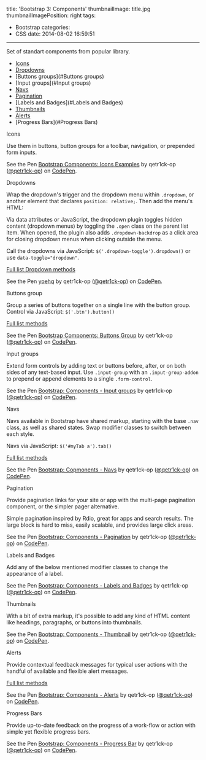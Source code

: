 title: 'Bootstrap 3: Components'
thumbnailImage: title.jpg
thumbnailImagePosition: right
tags:
  - Bootstrap
categories:
  - CSS
date: 2014-08-02 16:59:51
---

Set of standart components from popular library.

<!--more-->

<!-- toc -->
*   [Icons](#Icons)
*   [Dropdowns](#Dropdowns)
*   [Buttons groups](#Buttons groups)
*	[Input groups](#Input groups)
*   [Navs](#Navs)
*   [Pagination](#Pagination)
*   [Labels and Badges](#Labels and Badges)
*   [Thumbnails](#Thumbnails)
*   [Alerts](#Alerts)
*   [Progress Bars](#Progress Bars)

<a href name="Icons"></a>
<div class="title-block">Icons</div>

Use them in buttons, button groups for a toolbar, navigation, or prepended form inputs.

<p data-height="268" data-theme-id="10606" data-slug-hash="zAupx" data-default-tab="result" data-user="qetr1ck-op" class='codepen'>See the Pen <a href='http://codepen.io/qetr1ck-op/pen/zAupx/'>Bootstrap Components: Icons Examples</a> by qetr1ck-op (<a href='http://codepen.io/qetr1ck-op'>@qetr1ck-op</a>) on <a href='http://codepen.io'>CodePen</a>.</p>
<script async src="//assets.codepen.io/assets/embed/ei.js"></script>

<a href name="Dropdowns"></a>
<div class="title-block">Dropdowns</div>

Wrap the dropdown's trigger and the dropdown menu within `.dropdown`, or another element that declares `position: relative;`. Then add the menu's HTML:

Via data attributes or JavaScript, the dropdown plugin toggles hidden content (dropdown menus) by toggling the `.open` class on the parent list item. When opened, the plugin also adds `.dropdown-backdrop` as a click area for closing dropdown menus when clicking outside the menu.

Call the dropdowns via JavaScript: `$('.dropdown-toggle').dropdown()` or use `data-toggle="dropdown"`.

[Full list Dropdown methods](http://getbootstrap.com/javascript/#dropdowns-usage)

<p data-height="268" data-theme-id="10606" data-slug-hash="yoehq" data-default-tab="result" data-user="qetr1ck-op" class='codepen'>See the Pen <a href='http://codepen.io/qetr1ck-op/pen/yoehq/'>yoehq</a> by qetr1ck-op (<a href='http://codepen.io/qetr1ck-op'>@qetr1ck-op</a>) on <a href='http://codepen.io'>CodePen</a>.</p>
<script async src="//assets.codepen.io/assets/embed/ei.js"></script>

<a href name="Buttons group"></a>
<div class="title-block">Buttons group</div>

Group a series of buttons together on a single line with the button group. Control via JavaScript: `$('.btn').button()`

[Full list methods](http://getbootstrap.com/javascript/#buttons-usage)

<p data-height="268" data-theme-id="10606" data-slug-hash="qCbxy" data-default-tab="result" data-user="qetr1ck-op" class='codepen'>See the Pen <a href='http://codepen.io/qetr1ck-op/pen/qCbxy/'>Bootstrap Components: Buttons Group</a> by qetr1ck-op (<a href='http://codepen.io/qetr1ck-op'>@qetr1ck-op</a>) on <a href='http://codepen.io'>CodePen</a>.</p>
<script async src="//assets.codepen.io/assets/embed/ei.js"></script>

<a href name="Input groups"></a>
<div class="title-block">Input groups</div>

Extend form controls by adding text or buttons before, after, or on both sides of any text-based input. Use `.input-group` with an `.input-group-addon` to prepend or append elements to a single `.form-control`.

<p data-height="268" data-theme-id="10606" data-slug-hash="Cypci" data-default-tab="result" data-user="qetr1ck-op" class='codepen'>See the Pen <a href='http://codepen.io/qetr1ck-op/pen/Cypci/'>Bootstrap: Components - Input groups</a> by qetr1ck-op (<a href='http://codepen.io/qetr1ck-op'>@qetr1ck-op</a>) on <a href='http://codepen.io'>CodePen</a>.</p>
<script async src="//assets.codepen.io/assets/embed/ei.js"></script>

<a href name="Navs"></a>
<div class="title-block">Navs</div>

Navs available in Bootstrap have shared markup, starting with the base `.nav` class, as well as shared states. Swap modifier classes to switch between each style.

Navs via JavaScript: `$('#myTab a').tab()`

[Full list methods](http://getbootstrap.com/javascript/#tabs)

<p data-height="762" data-theme-id="10606" data-slug-hash="ousCl" data-default-tab="result" data-user="qetr1ck-op" class='codepen'>See the Pen <a href='http://codepen.io/qetr1ck-op/pen/ousCl/'>Bootstrap: Copmonents - Navs</a> by qetr1ck-op (<a href='http://codepen.io/qetr1ck-op'>@qetr1ck-op</a>) on <a href='http://codepen.io'>CodePen</a>.</p>
<script async src="//assets.codepen.io/assets/embed/ei.js"></script>

<a href name="Pagination"></a>
<div class="title-block">Pagination</div>

Provide pagination links for your site or app with the multi-page pagination component, or the simpler pager alternative.

Simple pagination inspired by Rdio, great for apps and search results. The large block is hard to miss, easily scalable, and provides large click areas.

<p data-height="366" data-theme-id="10606" data-slug-hash="zwqHv" data-default-tab="result" data-user="qetr1ck-op" class='codepen'>See the Pen <a href='http://codepen.io/qetr1ck-op/pen/zwqHv/'>Bootstrap: Components - Pagination</a> by qetr1ck-op (<a href='http://codepen.io/qetr1ck-op'>@qetr1ck-op</a>) on <a href='http://codepen.io'>CodePen</a>.</p>
<script async src="//assets.codepen.io/assets/embed/ei.js"></script>

<a href name="Labels and Badges"></a>
<div class="title-block">Labels and Badges</div>

Add any of the below mentioned modifier classes to change the appearance of a label.

<p data-height="332" data-theme-id="10606" data-slug-hash="Aiywe" data-default-tab="result" data-user="qetr1ck-op" class='codepen'>See the Pen <a href='http://codepen.io/qetr1ck-op/pen/Aiywe/'>Bootstrap: Components - Labels and Badges</a> by qetr1ck-op (<a href='http://codepen.io/qetr1ck-op'>@qetr1ck-op</a>) on <a href='http://codepen.io'>CodePen</a>.</p>
<script async src="//assets.codepen.io/assets/embed/ei.js"></script>

<a href name="Thumbnails"></a>
<div class="title-block">Thumbnails</div>

With a bit of extra markup, it's possible to add any kind of HTML content like headings, paragraphs, or buttons into thumbnails.

<p data-height="355" data-theme-id="10606" data-slug-hash="rtbqu" data-default-tab="result" data-user="qetr1ck-op" class='codepen'>See the Pen <a href='http://codepen.io/qetr1ck-op/pen/rtbqu/'>Bootstrap: Components - Thumbnail</a> by qetr1ck-op (<a href='http://codepen.io/qetr1ck-op'>@qetr1ck-op</a>) on <a href='http://codepen.io'>CodePen</a>.</p>
<script async src="//assets.codepen.io/assets/embed/ei.js"></script>

<a href name="Alerts"></a>
<div class="title-block">Alerts</div>

Provide contextual feedback messages for typical user actions with the handful of available and flexible alert messages.

[Full list methods](http://getbootstrap.com/javascript/#alerts)

<p data-height="268" data-theme-id="10606" data-slug-hash="roLJc" data-default-tab="result" data-user="qetr1ck-op" class='codepen'>See the Pen <a href='http://codepen.io/qetr1ck-op/pen/roLJc/'>Bootstrap: Components - Alerts</a> by qetr1ck-op (<a href='http://codepen.io/qetr1ck-op'>@qetr1ck-op</a>) on <a href='http://codepen.io'>CodePen</a>.</p>
<script async src="//assets.codepen.io/assets/embed/ei.js"></script>

<a href name="Progress Bars"></a>
<div class="title-block">Progress Bars</div>

Provide up-to-date feedback on the progress of a work-flow or action with simple yet flexible progress bars.

<p data-height="268" data-theme-id="10606" data-slug-hash="acvLq" data-default-tab="result" data-user="qetr1ck-op" class='codepen'>See the Pen <a href='http://codepen.io/qetr1ck-op/pen/acvLq/'>Bootstrap: Components - Progress Bar</a> by qetr1ck-op (<a href='http://codepen.io/qetr1ck-op'>@qetr1ck-op</a>) on <a href='http://codepen.io'>CodePen</a>.</p>
<script async src="//assets.codepen.io/assets/embed/ei.js"></script>